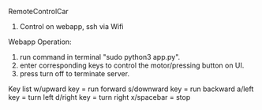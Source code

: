RemoteControlCar

1. Control on webapp, ssh via Wifi


Webapp Operation:

1. run command in terminal      "sudo python3 app.py".
2. enter corresponding keys to control the motor/pressing button on UI.
3. press turn off to terminate server.

Key list
w/upward key = run forward
s/downward key = run backward
a/left key = turn left
d/right key = turn right
x/spacebar = stop


